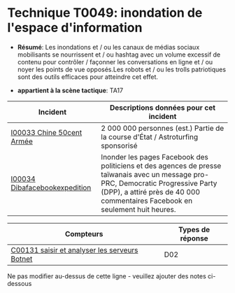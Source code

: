 # Technique T0049: inondation de l'espace d'information

* **Résumé**: Les inondations et / ou les canaux de médias sociaux mobilisants se nourrissent et / ou hashtag avec un volume excessif de contenu pour contrôler / façonner les conversations en ligne et / ou noyer les points de vue opposés.Les robots et / ou les trolls patriotiques sont des outils efficaces pour atteindre cet effet.

* **appartient à la scène tactique**: TA17


|Incident |Descriptions données pour cet incident |
|-------- |-------------------- |
|[I00033 Chine 50cent Armée](../../generated_pages/incidents/I00033.md) |2 000 000 personnes (est.) Partie de la course d'État / Astroturfing sponsorisé |
|[I00034 Dibafacebookexpedition](../../generated_pages/incidents/I00034.md) |Inonder les pages Facebook des politiciens et des agences de presse taïwanais avec un message pro-PRC, Democratic Progressive Party (DPP), a attiré près de 40 000 commentaires Facebook en seulement huit heures.|



|Compteurs |Types de réponse |
|-------- |-------------- |
|[C00131 saisir et analyser les serveurs Botnet](../../generated_pages/counters/C00131.md) |D02 |


Ne pas modifier au-dessus de cette ligne - veuillez ajouter des notes ci-dessous